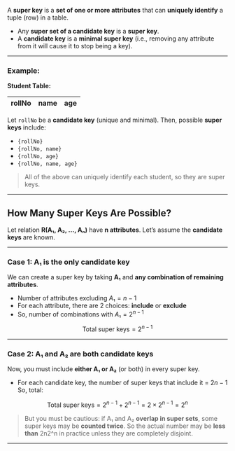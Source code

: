 A **super key** is a **set of one or more attributes** that can **uniquely identify** a tuple (row) in a table.
- Any **super set of a candidate key** is a **super key**.
- A **candidate key** is a **minimal super key** (i.e., removing any attribute from it will cause it to stop being a key).

---
### **Example:**
**Student Table:**

| rollNo | name | age |
| ------ | ---- | --- |

Let `rollNo` be a **candidate key** (unique and minimal).
Then, possible **super keys** include:
- `{rollNo}`
- `{rollNo, name}`
- `{rollNo, age}`
- `{rollNo, name, age}`

> All of the above can uniquely identify each student, so they are super keys.

---
## **How Many Super Keys Are Possible?**
Let relation **R(A₁, A₂, ..., Aₙ)** have **n attributes**.
Let’s assume the **candidate keys** are known.

---

### **Case 1: A₁ is the only candidate key**

We can create a super key by taking **A₁** and **any combination of remaining attributes**.
- Number of attributes excluding $A₁ = n − 1$
- For each attribute, there are 2 choices: **include** or **exclude**
- So, number of combinations with $A₁ = 2^{n-1}$

$$\text{Total super keys} = 2 ^ {n-1}$$

---

### **Case 2: A₁ and A₂ are both candidate keys**

Now, you must include **either A₁ or A₂** (or both) in every super key.
- For each candidate key, the number of super keys that include it = $2{n-1}$
So, total:

$$\text{Total super keys} = 2^{n−1} + 2^{n−1} = 2× 2^{n−1} = 2^{n}$$

> But you must be cautious: if A₁ and A₂ **overlap in super sets**, some super keys may be **counted twice**. So the actual number may be **less than** 2n2^n in practice unless they are completely disjoint.

---
